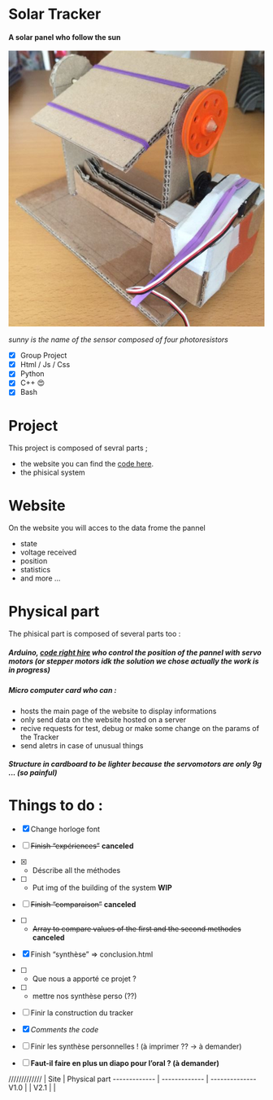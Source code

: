 # Solar Tracker
#### A solar panel who follow the sun

![First version](/assets/images/diapo/tracker.jpg)

*sunny is the name of the sensor composed of four photoresistors*

- [x] Group Project
- [x] Html / Js / Css
- [x] Python
- [x] C++ :heart_eyes:
- [x] Bash

# Project
This project is composed of sevral parts ;
- the website you can find the [code here](https://github.com/lostsh/sunny).
- the phisical system

# Website
On the website you will acces to the data frome the pannel
- state
- voltage received
- position
- statistics
- and more ...

# Physical part
The phisical part is composed of several parts too :

##### Arduino, **[code right hire](https://github.com/lostsh/Solar-Tracker-Sunny)** who control the position of the pannel with servo motors (or stepper motors idk the solution we chose actually the work is in progress)

##### Micro computer card who can :
- hosts the main page of the website to display informations
- only send data on the website hosted on a server
- recive requests for test, debug or make some change on the params of the Tracker
- send aletrs in case of unusual things

##### Structure in cardboard to be lighter because the servomotors are only 9g ... (so painful)

# Things to do :
- [x] Change horloge font
- [ ] ~~Finish “expériences”~~ **canceled**
- [x] - Déscribe all the méthodes
- [ ] - Put img of the building of the system **WIP**
- [ ] ~~Finish “comparaison”~~ **canceled**
- [ ] - ~~Array to compare values of the first and the second methodes~~ **canceled**
- [x] Finish “synthèse” => conclusion.html
- [ ] - Que nous a apporté ce projet ?
- [ ] - mettre nos synthèse perso (??)

- [ ] Finir la construction du tracker
- [x] *Comments the code*

- [ ] Finir les synthèse personnelles ! (à imprimer ?? -> à demander)
- [ ] **Faut-il faire en plus un diapo pour l’oral ? (à demander)**


/////////////
| Site | Physical part
------------- | ------------- | --------------
V1.0 |  |
V2.1 |  |
